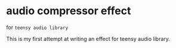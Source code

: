 # audio compressor effect
for ```teensy audio library```

This is my first attempt at writing an effect for teensy audio library.


